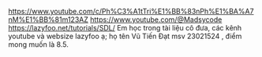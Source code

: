 https://www.youtube.com/c/Ph%C3%A1tTri%E1%BB%83nPh%E1%BA%A7nM%E1%BB%81m123AZ
https://www.youtube.com/@Madsycode
https://lazyfoo.net/tutorials/SDL/
Em học trong tài liệu cô đưa, các kênh youtube và websize lazyfoo ạ; 
họ tên Vũ Tiến Đạt msv 23021524 , điểm mong muốn là 8.5.
